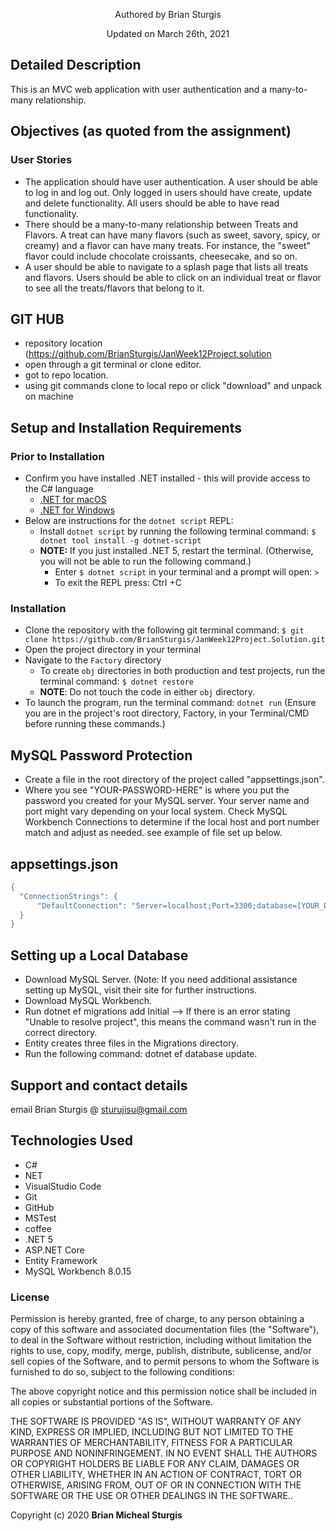 <p align="center"> Authored by Brian Sturgis</p>
<p align="center">Updated on March 26th, 2021</p>

## Detailed Description
This is an MVC web application with user authentication and a many-to-many relationship.


## Objectives (as quoted from the assignment)
### User Stories
- The application should have user authentication. A user should be able to log in and log out. Only logged in users should have create, update and delete functionality. All users should be able to have read functionality.
- There should be a many-to-many relationship between Treats and Flavors. A treat can have many flavors (such as sweet, savory, spicy, or creamy) and a flavor can have many treats. For instance, the "sweet" flavor could include chocolate croissants, cheesecake, and so on.
- A user should be able to navigate to a splash page that lists all treats and flavors. Users should be able to click on an individual treat or flavor to see all the treats/flavors that belong to it.

## GIT HUB
- repository location (https://github.com/BrianSturgis/JanWeek12Project.solution
- open through a git terminal or clone editor.
- got to repo location.
- using git commands clone to local repo or click "download" and unpack on machine

## Setup and Installation Requirements

### Prior to Installation
* Confirm you have installed .NET installed - this will provide access to the C# language
  * [.NET for macOS](https://dotnet.microsoft.com/download/dotnet/thank-you/sdk-5.0.100-macos-x64-installer)
  * [.NET for Windows](https://dotnet.microsoft.com/download/dotnet/thank-you/sdk-5.0.102-windows-x64-installer)
* Below are instructions for the ```dotnet script``` REPL:
  * Install ```dotnet script``` by running the following terminal command: ```$ dotnet tool install -g dotnet-script```
  * **NOTE:** If you just installed .NET 5, restart the terminal. (Otherwise, you will not be able to run the following command.)
    * Enter ```$ dotnet script``` in your terminal and a prompt will open: ```>```
    * To exit the REPL press: Ctrl +C

### Installation
* Clone the repository with the following git terminal command: ```$ git clone https://github.com/BrianSturgis/JanWeek12Project.Solution.git```
* Open the project directory in your terminal
* Navigate to the ```Factory``` directory
    * To create ```obj``` directories in both production and test projects, run the terminal command: ```$ dotnet restore```
    * **NOTE**: Do not touch the code in either ```obj``` directory.
* To launch the program, run the terminal command: ```dotnet run```
(Ensure you are in the project's root directory, Factory, in your Terminal/CMD before running these commands.)

## MySQL Password Protection
- Create a file in the root directory of the project called "appsettings.json".
- Where you see "YOUR-PASSWORD-HERE" is where you put the password you created for your MySQL server. Your server name and port might vary depending on your local system. Check MySQL Workbench Connections to determine if the local host and port number match and adjust as needed.
see example of file set up below.

## appsettings.json
```CS
{
  "ConnectionStrings": {
      "DefaultConnection": "Server=localhost;Port=3306;database=[YOUR_DATABASE];uid=root;pwd=[YOUR_PASSWORD];"
  }
}

```

## Setting up a Local Database
- Download MySQL Server.
(Note: If you need additional assistance setting up MySQL, visit their site for further instructions.
- Download MySQL Workbench.
- Run dotnet ef migrations add Initial --> If there is an error stating "Unable to resolve project", this means the command wasn't run in the correct directory.
- Entity creates three files in the Migrations directory.
- Run the following command: dotnet ef database update.

## Support and contact details
email Brian Sturgis @ <sturujisu@gmail.com>

## Technologies Used
* C#
* NET
* VisualStudio Code
* Git
* GitHub
* MSTest
* coffee
* .NET 5
* ASP.NET Core
* Entity Framework
* MySQL Workbench 8.0.15

### License
Permission is hereby granted, free of charge, to any person obtaining a copy of this software and associated documentation files (the "Software"), to deal in the Software without restriction, including without limitation the rights to use, copy, modify, merge, publish, distribute, sublicense, and/or sell copies of the Software, and to permit persons to whom the Software is furnished to do so, subject to the following conditions:

The above copyright notice and this permission notice shall be included in all copies or substantial portions of the Software.

THE SOFTWARE IS PROVIDED "AS IS", WITHOUT WARRANTY OF ANY KIND, EXPRESS OR IMPLIED, INCLUDING BUT NOT LIMITED TO THE WARRANTIES OF MERCHANTABILITY, FITNESS FOR A PARTICULAR PURPOSE AND NONINFRINGEMENT. IN NO EVENT SHALL THE AUTHORS OR COPYRIGHT HOLDERS BE LIABLE FOR ANY CLAIM, DAMAGES OR OTHER LIABILITY, WHETHER IN AN ACTION OF CONTRACT, TORT OR OTHERWISE, ARISING FROM, OUT OF OR IN CONNECTION WITH THE SOFTWARE OR THE USE OR OTHER DEALINGS IN THE SOFTWARE..

Copyright (c) 2020 **Brian Micheal Sturgis**